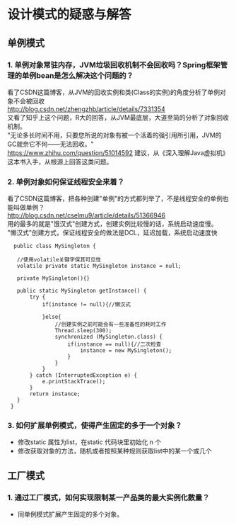 # 设计模式的疑惑与解答
## 单例模式
### 1. 单例对象常驻内存，JVM垃圾回收机制不会回收吗？Spring框架管理的单例bean是怎么解决这个问题的？  
   看了CSDN这篇博客，从JVM的回收实例和类(Class的实例)的角度分析了单例对象不会被回收  
   http://blog.csdn.net/zhengzhb/article/details/7331354     
   又看了知乎上这个问题，R大的回答，从JVM最底层，大道至简的分析了对象回收机制。  
   "无论多长时间不用，只要您所说的对象有被一个活着的强引用所引用，JVM的GC就奈它不何——无法回收。"  
   https://www.zhihu.com/question/51014592
   建议，从《深入理解Java虚拟机》这本书入手，从根源上回答这类问题。  
   
### 2. 单例对象如何保证线程安全来着？  
   看了CSDN这篇博客，把各种创建"单例"的方式都列举了，不是线程安全的单例也能叫做单例？  
   http://blog.csdn.net/cselmu9/article/details/51366946  
   用的最多的就是"饿汉式"创建方式，创建实例比较慢的话，系统启动速度慢。  
   "懒汉式"创建方式，保证线程安全的做法是DCL，延迟加载，系统启动速度快 
   ```
     public class MySingleton {  

      //使用volatile关键字保其可见性  
      volatile private static MySingleton instance = null;  

      private MySingleton(){}  

      public static MySingleton getInstance() {  
          try {    
              if(instance != null){//懒汉式   

              }else{  
                  //创建实例之前可能会有一些准备性的耗时工作   
                  Thread.sleep(300);  
                  synchronized (MySingleton.class) {  
                      if(instance == null){//二次检查  
                          instance = new MySingleton();  
                      }  
                  }  
              }   
          } catch (InterruptedException e) {   
              e.printStackTrace();  
          }  
          return instance;  
      }  
    }  
   ```
### 3. 如何扩展单例模式，使得产生固定的多于一个对象？  
  - 修改static 属性为list，在static 代码块里初始化 n 个  
  - 修改获取对象的方法，随机或者按照某种规则获取list中的某一个或几个   
  
## 工厂模式  
### 1. 通过工厂模式，如何实现限制某一产品类的最大实例化数量？  
  - 同单例模式扩展产生固定的多个对象。  
  

